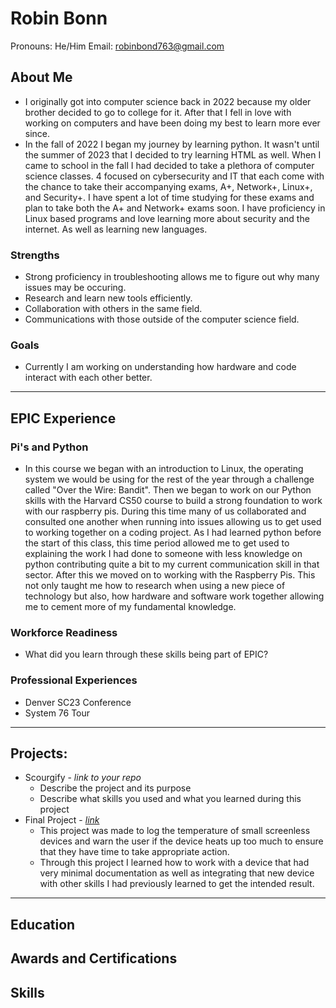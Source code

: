 # Robin Bonn
Pronouns: He/Him
Email: robinbond763@gmail.com
## About Me
* I originally got into computer science back in 2022 because my older brother decided to go to college for it. After that I fell in love with working on computers and have been doing my best to learn more ever since.
* In the fall of 2022 I began my journey by learning python. It wasn't until the summer of 2023 that I decided to try learning HTML as well. When I came to school in the fall I had decided to take a plethora of computer science classes. 4 focused on cybersecurity and IT that each come with the chance to take their accompanying exams, A+, Network+, Linux+, and Security+. I have spent a lot of time studying for these exams and plan to take both the A+ and Network+ exams soon. I have proficiency in Linux based programs and love learning more about security and the internet. As well as learning new languages.
### Strengths
- Strong proficiency in troubleshooting allows me to figure out why many issues may be occuring.
- Research and learn new tools efficiently.
- Collaboration with others in the same field.
- Communications with those outside of the computer science field.
### Goals
- Currently I am working on understanding how hardware and code interact with each other better.
---
## EPIC Experience

### Pi's and Python
* In this course we began with an introduction to Linux, the operating system we would be using for the rest of the year through a challenge called "Over the Wire: Bandit". Then we began to work on our Python skills with the Harvard CS50 course to build a strong foundation to work with our raspberry pis. During this time many of us collaborated and consulted one another when running into issues allowing us to get used to working together on a coding project. As I had learned python before the start of this class, this time period allowed me to get used to explaining the work I had done to someone with less knowledge on python contributing quite a bit to my current communication skill in that sector. After this we moved on to working with the Raspberry Pis. This not only taught me how to research when using a new piece of technology but also, how hardware and software work together allowing me to cement more of my fundamental knowledge.

### Workforce Readiness
- What did you learn through these skills being part of EPIC?

### Professional Experiences
- Denver SC23 Conference
- System 76 Tour

---
## Projects:
-  Scourgify - *link to your repo*
    - Describe the project and its purpose
    - Describe what skills you used and what you learned during this project
- Final Project - *[link](https://github.com/RobinBonn/finalProject)*
     - This project was made to log the temperature of small screenless devices and warn the user if the device heats up too much to ensure that they have time to take appropriate action.
    - Through this project I learned how to work with a device that had very minimal documentation as well as integrating that new device with other skills I had previously learned to get the intended result.

---

## Education
## Awards and Certifications
## Skills
